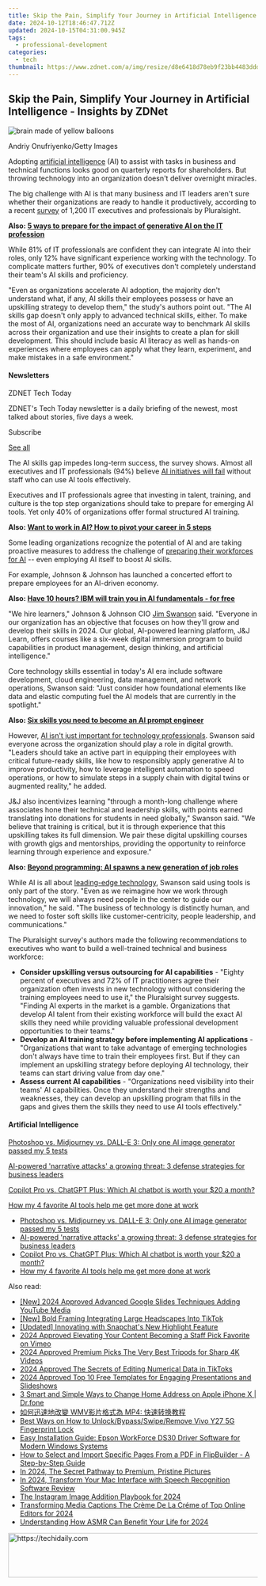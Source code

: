 ```yaml
---
title: Skip the Pain, Simplify Your Journey in Artificial Intelligence - Insights by ZDNet
date: 2024-10-12T18:46:47.712Z
updated: 2024-10-15T04:31:00.945Z
tags:
  - professional-development
categories:
  - tech
thumbnail: https://www.zdnet.com/a/img/resize/d8e6418d78eb9f23bb4483ddd89f8cf34bd4b293/2024/03/12/59585614-82d4-4324-a1fd-9d6804047205/gettyimages-1249613157.jpg?width=278&height=156&fit=crop&auto=webp
---
```


## Skip the Pain, Simplify Your Journey in Artificial Intelligence - Insights by ZDNet

![brain made of yellow balloons](https://www.zdnet.com/a/img/resize/3cf287af4af88e9117a946dd98dffc6d4314d3be/2024/03/12/59585614-82d4-4324-a1fd-9d6804047205/gettyimages-1249613157.jpg?auto=webp&width=1280)

Andriy Onufriyenko/Getty Images

Adopting [artificial intelligence](https://www.zdnet.com/article/what-is-ai-heres-everything-you-need-to-know-about-artificial-intelligence/) (AI) to assist with tasks in business and technical functions looks good on quarterly reports for shareholders. But throwing technology into an organization doesn't deliver overnight miracles.

The big challenge with AI is that many business and IT leaders aren't sure whether their organizations are ready to handle it productively, according to a recent [survey](https://www.pluralsight.com/resource-center/ai-skills-report-2024) of 1,200 IT executives and professionals by Pluralsight.

**Also: [5 ways to prepare for the impact of generative AI on the IT profession](https://www.zdnet.com/article/5-ways-to-prepare-for-the-impact-of-generative-ai-on-the-it-profession/)**

While 81% of IT professionals are confident they can integrate AI into their roles, only 12% have significant experience working with the technology. To complicate matters further, 90% of executives don't completely understand their team's AI skills and proficiency.

"Even as organizations accelerate AI adoption, the majority don't understand what, if any, AI skills their employees possess or have an upskilling strategy to develop them," the study's authors point out. "The AI skills gap doesn't only apply to advanced technical skills, either. To make the most of AI, organizations need an accurate way to benchmark AI skills across their organization and use their insights to create a plan for skill development. This should include basic AI literacy as well as hands-on experiences where employees can apply what they learn, experiment, and make mistakes in a safe environment." 

#### Newsletters

ZDNET Tech Today

ZDNET's Tech Today newsletter is a daily briefing of the newest, most talked about stories, five days a week.

 Subscribe

[See all](https://www.zdnet.com/newsletters/)

The AI skills gap impedes long-term success, the survey shows. Almost all executives and IT professionals (94%) believe [AI initiatives will fail](https://www.zdnet.com/article/your-ai-experiments-will-fail-if-you-dont-focus-on-this-special-ingredient/) without staff who can use AI tools effectively.

Executives and IT professionals agree that investing in talent, training, and culture is the top step organizations should take to prepare for emerging AI tools. Yet only 40% of organizations offer formal structured AI training.

**Also: [Want to work in AI? How to pivot your career in 5 steps](https://www.zdnet.com/article/want-to-work-in-ai-how-to-pivot-your-career-in-5-steps/)**   
  
Some leading organizations recognize the potential of AI and are taking proactive measures to address the challenge of [preparing their workforces for AI](https://www.zdnet.com/article/finding-the-path-toward-success-as-organizations-bring-ai-into-the-workplace/) \-- even employing AI itself to boost AI skills. 

For example, Johnson & Johnson has launched a concerted effort to prepare employees for an AI-driven economy.

**Also: [Have 10 hours? IBM will train you in AI fundamentals - for free](https://www.zdnet.com/article/have-10-hours-ibm-will-train-you-in-ai-fundamentals-for-free/)**

"We hire learners," Johnson & Johnson CIO [Jim Swanson](https://www.jnj.com/james-swanson) said. "Everyone in our organization has an objective that focuses on how they'll grow and develop their skills in 2024\. Our global, AI-powered learning platform, J&J Learn, offers courses like a six-week digital immersion program to build capabilities in product management, design thinking, and artificial intelligence."

Core technology skills essential in today's AI era include software development, cloud engineering, data management, and network operations, Swanson said: "Just consider how foundational elements like data and elastic computing fuel the AI models that are currently in the spotlight."

**Also: [Six skills you need to become an AI prompt engineer](https://www.zdnet.com/article/six-skills-you-need-to-become-an-ai-prompt-engineer/)**

However, [AI isn't just important for technology professionals](https://www.zdnet.com/education/professional-development/master-ai-with-no-tech-skills-why-complex-systems-demand-diverse-learning/). Swanson said everyone across the organization should play a role in digital growth. "Leaders should take an active part in equipping their employees with critical future-ready skills, like how to responsibly apply generative AI to improve productivity, how to leverage intelligent automation to speed operations, or how to simulate steps in a supply chain with digital twins or augmented reality," he added.

J&J also incentivizes learning "through a month-long challenge where associates hone their technical and leadership skills, with points earned translating into donations for students in need globally," Swanson said. "We believe that training is critical, but it is through experience that this upskilling takes its full dimension. We pair these digital upskilling courses with growth gigs and mentorships, providing the opportunity to reinforce learning through experience and exposure." 

**Also: [Beyond programming: AI spawns a new generation of job roles](https://www.zdnet.com/education/professional-development/beyond-programming-ai-spawns-a-new-generation-of-job-roles/)**

While AI is all about [leading-edge technology](https://www.zdnet.com/article/emerging-5g-and-edge-computing-innovations-you-need-to-know-about/), Swanson said using tools is only part of the story. "Even as we reimagine how we work through technology, we will always need people in the center to guide our innovation," he said. "The business of technology is distinctly human, and we need to foster soft skills like customer-centricity, people leadership, and communications." 

The Pluralsight survey's authors made the following recommendations to executives who want to build a well-trained technical and business workforce:

* **Consider upskilling versus outsourcing for AI capabilities** \- "Eighty percent of executives and 72% of IT practitioners agree their organization often invests in new technology without considering the training employees need to use it," the Pluralsight survey suggests. "Finding AI experts in the market is a gamble. Organizations that develop AI talent from their existing workforce will build the exact AI skills they need while providing valuable professional development opportunities to their teams."
* **Develop an AI training strategy before implementing AI applications** \- "Organizations that want to take advantage of emerging technologies don't always have time to train their employees first. But if they can implement an upskilling strategy before deploying AI technology, their teams can start driving value from day one."
* **Assess current AI capabilities** \- "Organizations need visibility into their teams' AI capabilities. Once they understand their strengths and weaknesses, they can develop an upskilling program that fills in the gaps and gives them the skills they need to use AI tools effectively."

#### Artificial Intelligence

[Photoshop vs. Midjourney vs. DALL-E 3: Only one AI image generator passed my 5 tests](https://www.zdnet.com/article/is-photoshops-new-text-to-image-as-good-as-midjourney-and-dall-e-we-test-it-and-see/ "Photoshop vs. Midjourney vs. DALL-E 3: Only one AI image generator passed my 5 tests")

[AI-powered 'narrative attacks' a growing threat: 3 defense strategies for business leaders](https://www.zdnet.com/article/ai-powered-narrative-attacks-a-growing-threat-3-defense-strategies-for-business-leaders/ "AI-powered 'narrative attacks' a growing threat: 3 defense strategies for business leaders")

[Copilot Pro vs. ChatGPT Plus: Which AI chatbot is worth your $20 a month?](https://www.zdnet.com/article/copilot-pro-vs-chatgpt-plus-which-is-ai-chatbot-is-worth-your-20-a-month/ "Copilot Pro vs. ChatGPT Plus: Which AI chatbot is worth your $20 a month?")

[How my 4 favorite AI tools help me get more done at work](https://www.zdnet.com/article/how-my-4-favorite-ai-tools-help-me-get-more-done-at-work/ "How my 4 favorite AI tools help me get more done at work")

* [Photoshop vs. Midjourney vs. DALL-E 3: Only one AI image generator passed my 5 tests](https://www.zdnet.com/article/is-photoshops-new-text-to-image-as-good-as-midjourney-and-dall-e-we-test-it-and-see/ "Photoshop vs. Midjourney vs. DALL-E 3: Only one AI image generator passed my 5 tests")
* [AI-powered 'narrative attacks' a growing threat: 3 defense strategies for business leaders](https://www.zdnet.com/article/ai-powered-narrative-attacks-a-growing-threat-3-defense-strategies-for-business-leaders/ "AI-powered 'narrative attacks' a growing threat: 3 defense strategies for business leaders")
* [Copilot Pro vs. ChatGPT Plus: Which AI chatbot is worth your $20 a month?](https://www.zdnet.com/article/copilot-pro-vs-chatgpt-plus-which-is-ai-chatbot-is-worth-your-20-a-month/ "Copilot Pro vs. ChatGPT Plus: Which AI chatbot is worth your $20 a month?")
* [How my 4 favorite AI tools help me get more done at work](https://www.zdnet.com/article/how-my-4-favorite-ai-tools-help-me-get-more-done-at-work/ "How my 4 favorite AI tools help me get more done at work")

<ins class="adsbygoogle"
     style="display:block"
     data-ad-format="autorelaxed"
     data-ad-client="ca-pub-7571918770474297"
     data-ad-slot="1223367746"></ins>

<ins class="adsbygoogle"
     style="display:block"
     data-ad-client="ca-pub-7571918770474297"
     data-ad-slot="8358498916"
     data-ad-format="auto"
     data-full-width-responsive="true"></ins>

<span class="atpl-alsoreadstyle">Also read:</span>
<div><ul>
<li><a href="https://youtube-lab.techidaily.com/024-approved-advanced-google-slides-techniques-adding-youtube-media/"><u>[New] 2024 Approved Advanced Google Slides Techniques Adding YouTube Media</u></a></li>
<li><a href="https://tiktok-videos.techidaily.com/new-bold-framing-integrating-large-headscapes-into-tiktok/"><u>[New] Bold Framing Integrating Large Headscapes Into TikTok</u></a></li>
<li><a href="https://some-tips.techidaily.com/updated-innovating-with-snapchats-new-highlight-feature/"><u>[Updated] Innovating with Snapchat's New Highlight Feature</u></a></li>
<li><a href="https://vimeo-videos.techidaily.com/2024-approved-elevating-your-content-becoming-a-staff-pick-favorite-on-vimeo/"><u>2024 Approved Elevating Your Content Becoming a Staff Pick Favorite on Vimeo</u></a></li>
<li><a href="https://extra-support.techidaily.com/2024-approved-premium-picks-the-very-best-tripods-for-sharp-4k-videos/"><u>2024 Approved Premium Picks The Very Best Tripods for Sharp 4K Videos</u></a></li>
<li><a href="https://some-tips.techidaily.com/2024-approved-the-secrets-of-editing-numerical-data-in-tiktoks/"><u>2024 Approved The Secrets of Editing Numerical Data in TikToks</u></a></li>
<li><a href="https://some-tips.techidaily.com/2024-approved-top-10-free-templates-for-engaging-presentations-and-slideshows/"><u>2024 Approved Top 10 Free Templates for Engaging Presentations and Slideshows</u></a></li>
<li><a href="https://iphone-location.techidaily.com/3-smart-and-simple-ways-to-change-home-address-on-apple-iphone-x-drfone-by-drfone-virtual-ios/"><u>3 Smart and Simple Ways to Change Home Address on Apple iPhone X | Dr.fone</u></a></li>
<li><a href="https://solve-howtos.techidaily.com/wmv-mp4/"><u>如何迅速地改變 WMV影片格式為 MP4: 快速转换教程</u></a></li>
<li><a href="https://android-unlock.techidaily.com/best-ways-on-how-to-unlockbypassswiperemove-vivo-y27-5g-fingerprint-lock-by-drfone-android/"><u>Best Ways on How to Unlock/Bypass/Swipe/Remove Vivo Y27 5G Fingerprint Lock</u></a></li>
<li><a href="https://hardware-updates.techidaily.com/easy-installation-guide-epson-workforce-ds30-driver-software-for-modern-windows-systems/"><u>Easy Installation Guide: Epson WorkForce DS30 Driver Software for Modern Windows Systems</u></a></li>
<li><a href="https://fox-useful.techidaily.com/how-to-select-and-import-specific-pages-from-a-pdf-in-flipbuilder-a-step-by-step-guide/"><u>How to Select and Import Specific Pages From a PDF in FlipBuilder - A Step-by-Step Guide</u></a></li>
<li><a href="https://some-tips.techidaily.com/in-2024-the-secret-pathway-to-premium-pristine-pictures/"><u>In 2024, The Secret Pathway to Premium, Pristine Pictures</u></a></li>
<li><a href="https://some-tips.techidaily.com/in-2024-transform-your-mac-interface-with-speech-recognition-software-review/"><u>In 2024, Transform Your Mac Interface with Speech Recognition Software Review</u></a></li>
<li><a href="https://some-tips.techidaily.com/the-instagram-image-addition-playbook-for-2024/"><u>The Instagram Image Addition Playbook for 2024</u></a></li>
<li><a href="https://some-tips.techidaily.com/transforming-media-captions-the-creme-de-la-creme-of-top-online-editors-for-2024/"><u>Transforming Media Captions The Crème De La Créme of Top Online Editors for 2024</u></a></li>
<li><a href="https://some-tips.techidaily.com/understanding-how-asmr-can-benefit-your-life-for-2024/"><u>Understanding How ASMR Can Benefit Your Life for 2024</u></a></li>
</ul></div>

<!-- affiliate ads begin -->
<a href="https://ephamedtechinc.pxf.io/c/5597632/2126493/26400" target="_top" id="2126493">
  <img src="//a.impactradius-go.com/display-ad/26400-2126493" border="0" alt="https://techidaily.com" width="640" height="90"/>
</a>
<img height="0" width="0" src="https://ephamedtechinc.pxf.io/i/5597632/2126493/26400" style="position:absolute;visibility:hidden;" border="0" />
<!-- affiliate ads end -->

